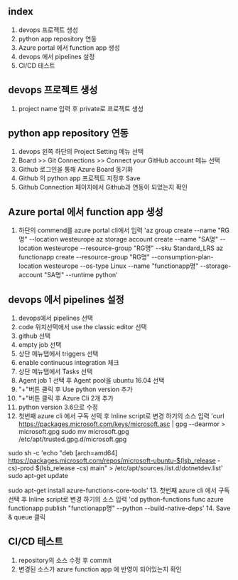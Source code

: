 ## index
1. devops 프로젝트 생성
2. python app repository 연동
3. Azure portal 에서 function app 생성
4. devops 에서 pipelines 설정
5. CI/CD 테스트

## devops 프로젝트 생성
1. project name 입력 후 private로 프로젝트 생성

## python app repository 연동
1. devops 왼쪽 하단의 Project Setting 메뉴 선택
2. Board >> Git Connections >> Connect your GitHub account 메뉴 선택
3. Github 로그인을 통해 Azure Board 동기화
4. Github 의 python app 프로젝트 지정후 Save
5. Github Connection 페이지에서 Github과 연동이 되었는지 확인

## Azure portal 에서 function app 생성
1. 하단의 commend를 azure portal cli에서 입력
'az group create --name "RG명" --location westeurope
az storage account create --name "SA명" --location westeurope --resource-group "RG명" --sku Standard_LRS
az functionapp create --resource-group "RG명" --consumption-plan-location westeurope --os-type Linux --name "functionapp명" --storage-account "SA명" --runtime python'

## devops 에서 pipelines 설정
1. devops에서 pipelines 선택
2. code 위치선택에서 use the classic editor 선택
3. github 선택
4. empty job 선택
5. 상단 메뉴탭에서 triggers 선택
6. enable continuous integration 체크
7. 상단 메뉴탭에서 Tasks 선택
8. Agent job 1 선택 후 Agent pool을 ubuntu 16.04 선택
9. "+"버튼 클릭 후 Use python version 추가 
10. "+"버튼 클릭 후 Azure Cli 2개 추가 
11. python version 3.6으로 수정
12. 첫번째 azure cli 에서 구독 선택 후 Inline script로 변경 하기의 소스 입력
'curl https://packages.microsoft.com/keys/microsoft.asc | gpg --dearmor > microsoft.gpg
sudo mv microsoft.gpg /etc/apt/trusted.gpg.d/microsoft.gpg

sudo sh -c 'echo "deb [arch=amd64] https://packages.microsoft.com/repos/microsoft-ubuntu-$(lsb_release -cs)-prod $(lsb_release -cs) main" > /etc/apt/sources.list.d/dotnetdev.list'
sudo apt-get update

sudo apt-get install azure-functions-core-tools'
13. 첫번째 azure cli 에서 구독 선택 후 Inline script로 변경 하기의 소스 입력
'cd python-functions
func azure functionapp publish "functionapp명" --python --build-native-deps'
14. Save & queue 클릭

## CI/CD 테스트
1. repository의 소스 수정 후 commit
2. 변경된 소스가 azure function app 에 반영이 되어있는지 확인

